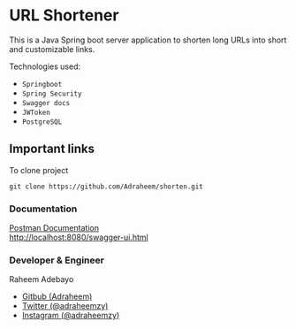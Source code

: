 # URL Shortener
This is a Java Spring boot server application to shorten long URLs into short and customizable links.

Technologies used:
* `Springboot`
* `Spring Security`
* `Swagger docs`
* `JWToken`
* `PostgreSQL`

## Important links
To clone project 
```
git clone https://github.com/Adraheem/shorten.git
```
### Documentation
[Postman Documentation](https://documenter.getpostman.com/view/15097759/2s935iumUs)\
[http://localhost:8080/swagger-ui.html](http://localhost:8080/swagger-ui.html)

### Developer & Engineer
Raheem Adebayo
* [Gitbub (Adraheem)](https://github.com/Adraheem)
* [Twitter (@adraheemzy)](https://twitter.com/adraheemzy)
* [Instagram (@adraheemzy)](https://instagram.com/adraheemzy)
